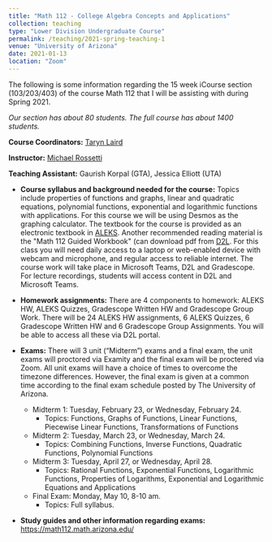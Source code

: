 ```yaml
---
title: "Math 112 - College Algebra Concepts and Applications"
collection: teaching
type: "Lower Division Undergraduate Course"
permalink: /teaching/2021-spring-teaching-1
venue: "University of Arizona"
date: 2021-01-13
location: "Zoom"
---
```

The following is some information regarding the 15 week iCourse section (103/203/403) of the course Math 112 that I will be assisting with during Spring 2021. 

*Our section has about 80 students. The full course has about 1400 students.*

**Course Coordinators:** [Taryn Laird](https://www.math.arizona.edu/people/tarynl)

**Instructor:** [Michael Rossetti](https://www.math.arizona.edu/people/mrrossetti)

**Teaching Assistant:** Gaurish Korpal (GTA), Jessica Elliott (UTA)


* **Course syllabus and background needed for the course:** Topics include properties of functions and graphs, linear and quadratic equations, polynomial functions, exponential and logarithmic functions with applications. For this course we will be using Desmos as the graphing calculator. The textbook for the course is provided as an electronic textbook in [ALEKS](https://gkorpal.github.io/files/curriculum.pdf). Another recommended reading material is the "Math 112 Guided Workbook" (can download pdf from [D2L](https://d2l.arizona.edu/d2l/loginh/). For this class you will need daily access to a laptop or web-enabled device with webcam and microphone, and regular access to reliable internet. The course work will take place in Microsoft Teams, D2L and Gradescope.  For lecture recordings, students will access content in D2L and Microsoft Teams.

* **Homework assignments:** There are 4 components to homework: ALEKS HW, ALEKS Quizzes, Gradescope Written HW and Gradescope Group Work. There will be 24 ALEKS HW assignments, 6 ALEKS Quizzes, 6 Gradescope Written HW and 6 Gradescope Group Assignments. You will be able to access all these via D2L portal.

* **Exams:** There will 3 unit (“Midterm”) exams and a final exam, the unit exams will proctored via Examity and the final exam will be proctered via Zoom. All unit exams will have a choice of times to overcome the timezone differences. However, the final exam is given at a common time according to the final exam schedule posted by The University of Arizona.
   * Midterm 1: Tuesday, February 23, or Wednesday, February 24.
      * Topics: Functions, Graphs of Functions, Linear Functions, Piecewise Linear Functions, Transformations of Functions
  * Midterm 2: Tuesday, March 23, or Wednesday, March 24.
    * Topics: Combining Functions, Inverse Functions, Quadratic Functions, Polynomial Functions
  * Midterm 3: Tuesday, April 27, or Wednesday, April 28.
    * Topics: Rational Functions, Exponential Functions, Logarithmic Functions, Properties of Logarithms, Exponential and
Logarithmic Equations and Applications
   * Final Exam: Monday, May 10, 8-10 am. 
      * Topics: Full syllabus.
  
* **Study guides and other information regarding exams:** <a href="https://math112.math.arizona.edu/" target="_blank">https://math112.math.arizona.edu/ </a> 
